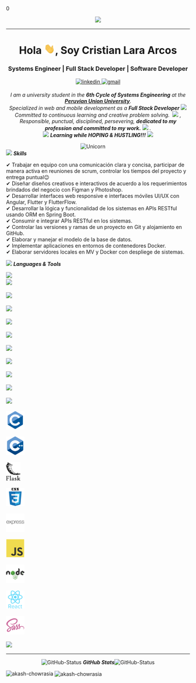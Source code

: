 0<p align="center">
  <img src="https://github.com/thompsonemerson/thompsonemerson/raw/master/cover-thompson.png" height="200"/>
</p>
<hr>
<h1 align="center"> Hola <img src="https://raw.githubusercontent.com/ABSphreak/ABSphreak/master/gifs/Hi.gif" width="30px">, Soy Cristian Lara Arcos </h1>
<h3 align="center">Systems Engineer | Full Stack Developer | Software Developer</h3>
<p align="center">
<a href="https://linkedin.com/in/abdoachhoubi" target="_blank">
  <img src=https://img.shields.io/badge/linkedin-%2300acee.svg?color=405DE6&style=for-the-badge&logo=linkedin&logoColor=white alt=linkedin style="margin-bottom: 5px;" />
</a>
<a href="https://mail.google.com/mail/u/3/#inbox" target="_blank">
  <img src=https://img.shields.io/badge/gmail-%2300acee.svg?color=1DA1F2&style=for-the-badge&logo=gmail&logoColor=white alt=gmail style="margin-bottom: 5px;" />
</a>
</p>
</p>



<p align="center">
  <em>
    I am a university student in the <b>6th Cycle of Systems Engineering</b> at the <a href="https://upeu.edu.pe"> <b>Peruvian Union University</b></a>. <br>
    Specialized in web and mobile development as a <b>Full Stack Developer</b> <img src="https://github.com/TheDudeThatCode/TheDudeThatCode/blob/master/Assets/Developer.gif" width="30px"> Committed to continuous learning and creative problem solving. &nbsp;<img src="https://github.com/TheDudeThatCode/TheDudeThatCode/blob/master/Assets/Designer.gif" width="36px">&nbsp,<br>Responsible, punctual, disciplined, persevering,  <b>dedicated to my profession and committed to my work.</b>
     <img src="https://github.com/TheDudeThatCode/TheDudeThatCode/blob/master/Assets/Medal.gif" width="20px">&nbsp.
  </em> 
  <br>
  <img src="https://media.giphy.com/media/VgCDAzcKvsR6OM0uWg/giphy.gif" width="50" /> <b><i>Learning while HOPING & HUSTLING!!!</i></b> <img src="https://media.giphy.com/media/7j2hfyeVcDtf2/giphy.gif" width="50" />
</p>

<img align="right" width=300px alt="Unicorn" src="https://github.com/Adam-pw/Adam-pw/blob/main/animation_500_kxa883sd.gif"/> <br>
<img src="https://media.giphy.com/media/ObNTw8Uzwy6KQ/giphy.gif" width="30px">&nbsp;***Skills***


✔ Trabajar en equipo con una comunicación clara y concisa, participar de manera activa en reuniones de scrum, controlar los tiempos del proyecto y entrega puntual😉 <br>
✔ Diseñar diseños creativos e interactivos de acuerdo a los requerimientos brindados del negocio con Figman y Photoshop. <br>
✔ Desarrollar interfaces web responsive e interfaces móviles UI/UX con Angular, Flutter y FlutterFlow. <br>
✔ Desarrollar la lógica y funcionalidad de los sistemas en APIs RESTful usando ORM en Spring Boot. <br>
✔ Consumir e integrar APIs RESTful en los sistemas. <br>
✔ Controlar las versiones y ramas de un proyecto en Git y alojamiento en GitHub. <br>
✔ Elaborar y manejar el modelo de la base de datos. <br>
✔ Implementar aplicaciones en entornos de contenedores Docker. <br>
✔ Elaborar servidores locales en MV y Docker con despliege de sistemas. <br>


<img src="https://media.giphy.com/media/ObNTw8Uzwy6KQ/giphy.gif" width="30px">&nbsp;***Languages & Tools***
<p align="left">
  
  <code><img height="50" src="https://github.com/uannabi/-/blob/master/resource/python-icon.svg"></code><code> 
  <img height="50" src="https://github.com/uannabi/-/blob/master/resource/dj.svg"> </code>
  <code> <img height="50" src="https://github.com/uannabi/-/blob/master/resource/jp.svg"> </code>
  <code> <img height="50" src="https://github.com/uannabi/-/blob/master/resource/docker-ar21.svg"> </code>
  <code> <img height="50" src="https://github.com/uannabi/-/blob/master/resource/git.svg"> </code>
  <code> <img height="50" src="https://github.com/uannabi/-/blob/master/resource/linux-ar21.svg"> </code>
  <code> <img height="50" src="https://github.com/uannabi/-/blob/master/resource/other/apache_hadoop-ar21.svg"> </code>
  <code> <img height="50" src="https://github.com/uannabi/-/blob/master/resource/other/mongodb-ar21.svg"> </code>
  <code> <img height="50" src="https://github.com/uannabi/-/blob/master/resource/other/sqlite-ar21.svg"> </code>
  <code> <img height="50" src="https://github.com/uannabi/-/blob/master/resource/other/mysql-ar21.svg"> </code>
  <code> <img height="50" src="https://github.com/uannabi/-/blob/master/resource/other/postgresql-ar21.svg"> </code>
  <code> <img height="50" src="https://raw.githubusercontent.com/devicons/devicon/master/icons/c/c-original.svg"> </code>
  <code> <img height="50" src="https://raw.githubusercontent.com/devicons/devicon/master/icons/cplusplus/cplusplus-original.svg"> </code>
  <code> <img height="50" src="https://github.com/Akash-chowrasia/Akash-chowrasia/blob/main/images/flask.svg"> </code>
  <code> <img height="50" src="https://raw.githubusercontent.com/devicons/devicon/master/icons/css3/css3-original-wordmark.svg"> </code>
  <code> <img height="50" src="https://raw.githubusercontent.com/devicons/devicon/master/icons/express/express-original-wordmark.svg"> </code>
  <code> <img height="50" src="https://raw.githubusercontent.com/devicons/devicon/master/icons/javascript/javascript-original.svg"> </code>
  <code> <img height="50" src="https://raw.githubusercontent.com/devicons/devicon/master/icons/nodejs/nodejs-original-wordmark.svg"> </code>
  <code> <img height="50" src="https://raw.githubusercontent.com/devicons/devicon/master/icons/react/react-original-wordmark.svg"> </code>
  <code> <img height="50" src="https://raw.githubusercontent.com/devicons/devicon/master/icons/sass/sass-original.svg"> </code>
  <code> <img height="50" src="  https://raw.githubusercontent.com/detain/svg-logos/780f25886640cef088af994181646db2f6b1a3f8/svg/selenium-logo.svg
"> </code>
  <hr>
  <p align="center">
 <img src="https://media.giphy.com/media/8UHRm5oY4k4FDxq5QG/giphy.gif" width="30px" alt="GitHub-Status"/>&nbsp;<i><b>GitHub Stats</b></i><img src="https://media.giphy.com/media/8UHRm5oY4k4FDxq5QG/giphy.gif" width="30px" alt="GitHub-Status"/></p>
<p><img align="left" src="https://github-readme-stats.vercel.app/api/top-langs?username=CrisLara-Dev&show_icons=true&locale=es&layout=compact&theme=tokyonight" alt="akash-chowrasia" /></p>

<p>&nbsp;<img align="center" src="https://github-readme-stats.vercel.app/api?username=CrisLara-Dev&show_icons=true&locale=es&theme=tokyonight" alt="akash-chowrasia" width="410" /></p>


